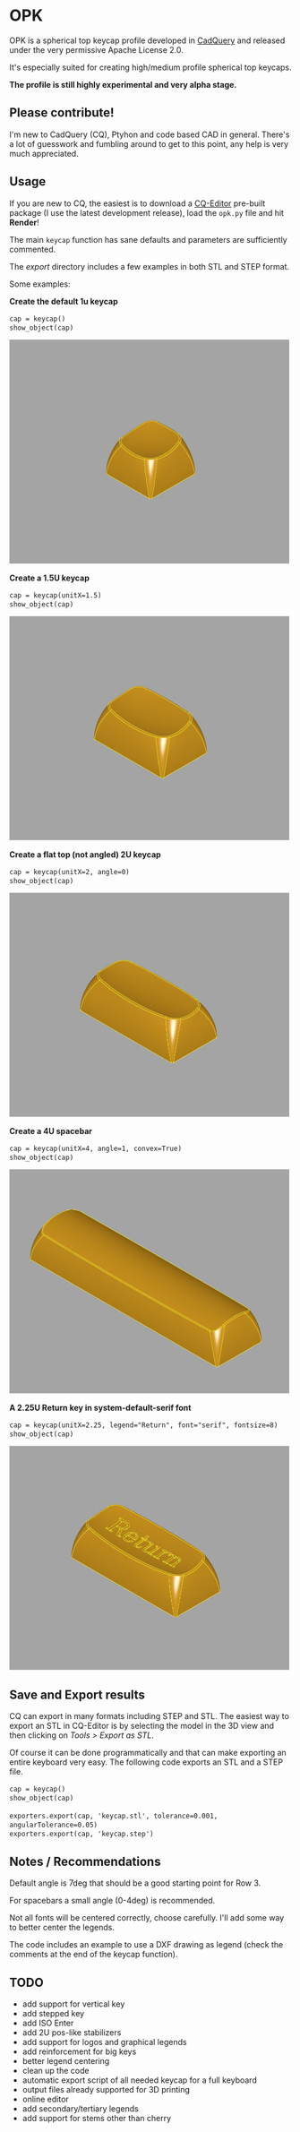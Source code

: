 # OPK

OPK is a spherical top keycap profile developed in [CadQuery](https://github.com/CadQuery/cadquery) and released under the very permissive Apache License 2.0.

It's especially suited for creating high/medium profile spherical top keycaps.

**The profile is still highly experimental and very alpha stage.**

## Please contribute!

I'm new to CadQuery (CQ), Ptyhon and code based CAD in general. There's a lot of guesswork and fumbling around to get to this point, any help is very much appreciated. 

## Usage

If you are new to CQ, the easiest is to download a [CQ-Editor](https://github.com/CadQuery/CQ-editor) pre-built package (I use the latest development release), load the `opk.py` file and hit **Render**!

The main ``keycap`` function has sane defaults and parameters are sufficiently commented.

The *export* directory includes a few examples in both STL and STEP format.

Some examples:

**Create the default 1u keycap**
```
cap = keycap()
show_object(cap)
```

![1U keycap](imgs/1U_default.jpg "1U keycap")

**Create a 1.5U keycap**
```
cap = keycap(unitX=1.5)
show_object(cap)
```

![1.5U keycap](imgs/1.5U.jpg "1.5U keycap")

**Create a flat top (not angled) 2U keycap**
```
cap = keycap(unitX=2, angle=0)
show_object(cap)
```

![2U flat top](imgs/2U_flat.jpg "2U flat top")

**Create a 4U spacebar**
```
cap = keycap(unitX=4, angle=1, convex=True)
show_object(cap)
```

![4U spacebar](imgs/4U_spacebar.jpg "4U spacebar")

**A 2.25U Return key in system-default-serif font**
```
cap = keycap(unitX=2.25, legend="Return", font="serif", fontsize=8)
show_object(cap)
```

![Return](imgs/2.25U_Return.jpg "Return")

## Save and Export results

CQ can export in many formats including STEP and STL. The easiest way to export an STL in CQ-Editor is by selecting the model in the 3D view and then clicking on *Tools > Export as STL*.

Of course it can be done programmatically and that can make exporting an entire keyboard very easy. The following code exports an STL and a STEP file.

```
cap = keycap()
show_object(cap)

exporters.export(cap, 'keycap.stl', tolerance=0.001, angularTolerance=0.05)
exporters.export(cap, 'keycap.step')
```

## Notes / Recommendations

Default angle is 7deg that should be a good starting point for Row 3.

For spacebars a small angle (0-4deg) is recommended.

Not all fonts will be centered correctly, choose carefully. I'll add some way to better center the legends.

The code includes an example to use a DXF drawing as legend (check the comments at the end of the keycap function).

## TODO
- add support for vertical key
- add stepped key
- add ISO Enter
- add 2U pos-like stabilizers
- add support for logos and graphical legends
- add reinforcement for big keys
- better legend centering
- clean up the code
- automatic export script of all needed keycap for a full keyboard
- output files already supported for 3D printing
- online editor
- add secondary/tertiary legends
- add support for stems other than cherry
